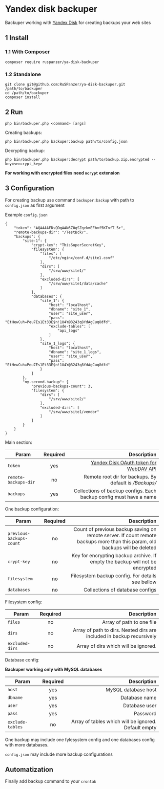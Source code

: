 # Yandex disk backuper

Backuper working with [Yandex Disk](http://disk.yandex.ru/) for creating backups your web sites

## 1 Install
### 1.1 With [Composer](https://getcomposer.org/)

    composer require ruspanzer/ya-disk-backuper

### 1.2 Standalone

    git clone git@github.com:RuSPanzer/ya-disk-backuper.git /path/to/backuper
    cd /path/to/backuper
    composer install
    
## 2 Run

    php bin/backuper.php <command> [args]
    
Creating backups:

    php bin/backuper.php backuper:backup path/to/config.json
    
Decrypting backup:

    php bin/backuper.php backuper:decrypt path/to/backup.zip.encrypted --key=<encrypt_key>
    
**For working with encrypted files need `mcrypt` extension**

## 3 Configuration

For creating backup use command `backuper:backup` with path to `config.json` as first argument

Example `config.json`

    {
        "token": "AQAAAAFDsQDgAAN6Z0qSZqekmEFbvf5KTnfT_5r",
        "remote-backups-dir": "/TestBck/",
        "backups": {
            "site-1": {
                "crypt-key": "ThisSuperSecretKey",
                "filesystem": {
                    "files": [
                        "/etc/nginx/conf.d/site1.conf"
                    ],
                    "dirs": [
                        "/srw/www/site1/"
                    ],
                    "excluded-dirs": [
                        "/srw/www/site1/data/cache"
                    ]
                },
                "databases": {
                    "site_1": {
                        "host": "localhost",
                        "dbname": "site_1",
                        "user": "site_user",
                        "pass": "EtHewCuh=Peu7Es1Et33E$n!1U4Y@3243q8YdAgCuq8dfd",
                        "exclude-tables": [
                            "api_logs"
                        ]
                    },
                    "site_1_logs": {
                        "host": "localhost",
                        "dbname": "site_1_logs",
                        "user": "site_user",
                        "pass": "EtHewCuh=Peu7Es1Et33E$n!1U4Y@3243q8YdAgCuq8dfd"
                    }
                }
            },
            "my-second-backup": {
                "previous-backups-count": 3,
                "filesystem": {
                    "dirs": [
                        "/srv/www/site2/"
                    ],
                    "excluded-dirs": [
                        "/srw/www/site1/vendor"
                    ]
                }
            }
        }
    }

Main section:

| Param    |      Required      |  Description |
|----------|:-------------:|------:|
| `token` |  yes | [Yandex Disk OAuth token for WebDAV API](https://tech.yandex.ru/disk/webdav/) |
| `remote-backups-dir` | no | Remote root dir for backups. By default is _/Backups/_ |
| `backups` | yes |  Collections of backup configs. Each backup config must have a name  |

One backup configuration:

| Param    |      Required      |  Description |
|----------|:-------------:|------:|
| `previous-backups-count` |  no | Count of previous backup saving on remote server. If count remote backups more than this param, old backups will be deleted |
| `crypt-key` | no | Key for encrypting backup archive. If empty the backup will not be encrypted  |
| `filesystem` | no | Filesystem backup config. For details see bellow |
| `databases` | no | Collections of database configs |

Filesystem config:

| Param    |      Required      |  Description |
|----------|:-------------:|------:|
| `files` |  no | Array of path to one file |
| `dirs` | no | Array of path to dirs. Nested dirs are included in backup recursively |
| `excluded-dirs` | no | Array of dirs which will be ignored. |

Database config:

**Backuper working only with MySQL databases**

| Param    |      Required      |  Description |
|----------|:-------------:|------:|
| `host` |  yes | MySQL database host |
| `dbname` | yes | Database name |
| `user` | yes | Database user |
| `pass` | yes | Password |
| `exclude-tables` | no | Array of tables which will be ignored. Default empty |

One backup may include one fylesystem config and one databases config with more databases.

`config.json` may include  more backup configurations

## Automatization

Finally add backup command to your `crontab`
